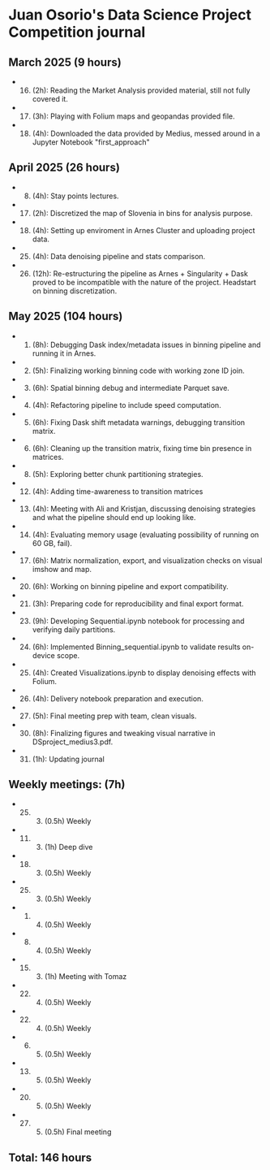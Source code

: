 # Juan Osorio's Data Science Project Competition journal

## March 2025 (9 hours)
* 16. (2h): Reading the Market Analysis provided material, still not fully covered it.
* 17. (3h): Playing with Folium maps and geopandas provided file.
* 18. (4h): Downloaded the data provided by Medius, messed around in a Jupyter Notebook "first_approach"

## April 2025 (26 hours)
* 8. (4h): Stay points lectures.
* 17. (2h): Discretized the map of Slovenia in bins for analysis purpose. 
* 18. (4h): Setting up enviroment in Arnes Cluster and uploading project data. 
* 25. (4h): Data denoising pipeline and stats comparison.
* 26. (12h): Re-estructuring the pipeline as Arnes + Singularity + Dask proved to be incompatible with the nature of the project. Headstart on binning discretization. 

## May 2025 (104 hours)
* 1. (8h): Debugging Dask index/metadata issues in binning pipeline and running it in Arnes.
* 2. (5h): Finalizing working binning code with working zone ID join.
* 3. (6h): Spatial binning debug and intermediate Parquet save.
* 4. (4h): Refactoring pipeline to include speed computation.
* 5. (6h): Fixing Dask shift metadata warnings, debugging transition matrix.
* 6. (6h): Cleaning up the transition matrix, fixing time bin presence in matrices.
* 8. (5h): Exploring better chunk partitioning strategies.
* 12. (4h): Adding time-awareness to transition matrices
* 13. (4h): Meeting with Ali and Kristjan, discussing denoising strategies and what the pipeline should end up looking like.
* 14. (4h): Evaluating memory usage (evaluating possibility of running on 60 GB, fail).
* 17. (6h): Matrix normalization, export, and visualization checks on visual imshow and map.
* 20. (6h): Working on binning pipeline and export compatibility.
* 21. (3h): Preparing code for reproducibility and final export format.
* 23. (9h): Developing Sequential.ipynb notebook for processing and verifying daily partitions.
* 24. (6h): Implemented Binning_sequential.ipynb to validate results on-device scope.
* 25. (4h): Created Visualizations.ipynb to display denoising effects with Folium.
* 26. (4h): Delivery notebook preparation and execution.
* 27. (5h): Final meeting prep with team, clean visuals.
* 30. (8h): Finalizing figures and tweaking visual narrative in DSproject_medius3.pdf.
* 31. (1h): Updating journal

## Weekly meetings: (7h)
* 25. 3.  (0.5h) Weekly
* 11. 3.  (1h) Deep dive  
* 18. 3.  (0.5h) Weekly
* 25. 3.  (0.5h) Weekly
* 1. 4.  (0.5h) Weekly
* 8. 4.  (0.5h) Weekly
* 15. 3.  (1h) Meeting with Tomaz
* 22. 4.  (0.5h) Weekly
* 22. 4.  (0.5h) Weekly
* 6. 5.  (0.5h) Weekly
* 13. 5.  (0.5h) Weekly
* 20. 5.  (0.5h) Weekly
* 27. 5.  (0.5h) Final meeting

## Total: 146 hours